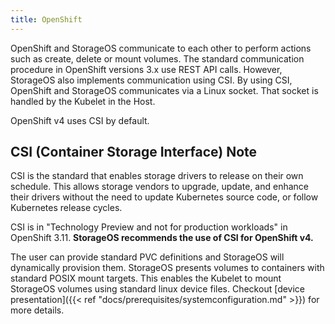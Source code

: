```yaml
---
title: OpenShift
---
```


OpenShift and StorageOS communicate to each other to perform actions such as
create, delete or mount volumes. The standard communication procedure in
OpenShift versions 3.x use REST API calls. However, StorageOS also implements
communication using CSI. By using CSI, OpenShift and StorageOS communicates via
a Linux socket. That socket is handled by the Kubelet in the Host.

OpenShift v4 uses CSI by default.

## CSI (Container Storage Interface) Note

CSI is the standard that enables storage drivers to release on their own
schedule. This allows storage vendors to upgrade, update, and enhance their
drivers without the need to update Kubernetes source code, or follow Kubernetes
release cycles.

CSI is in "Technology Preview and not for production workloads" in OpenShift
3.11. **StorageOS recommends the use of CSI for OpenShift v4.**

The user can provide standard PVC definitions and StorageOS will dynamically
provision them. StorageOS presents volumes to containers with standard POSIX
mount targets. This enables the Kubelet to mount StorageOS volumes using
standard linux device files. Checkout [device presentation]({{< ref
"docs/prerequisites/systemconfiguration.md" >}}) for more details.
